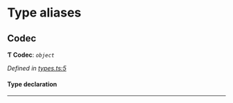 

# Type aliases

<a id="codec"></a>

##  Codec

**Ƭ Codec**: *`object`*

*Defined in [types.ts:5](https://github.com/polkadot-js/common/blob/5cb5390/packages/trie-codec/src/types.ts#L5)*

#### Type declaration

___

